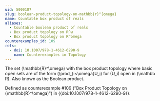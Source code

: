 ```yaml
---
uid: S000107
slug: boolean-product-topology-on-mathbb{r}^{omega}
name: Countable box product of reals
aliases:
  - Countable boolean product of reals
  - Box product topology on R^ω
  - Box product topology on R^omega
counterexamples_id: 109
refs:
  - doi: 10.1007/978-1-4612-6290-9
    name: Counterexamples in Topology
---
```

The set \(\mathbb{R}^\omega\) with the box product topology where basic open
sets are of the form \(\prod_{i<\omega}U_i\) for \(U_i\) open in \(\mathbb R\).
Also known as the Boolean product.

Defined as counterexample #109 ("Box Product Topology on \(\mathbb{R}^\omega\)")
in {{doi:10.1007/978-1-4612-6290-9}}.
